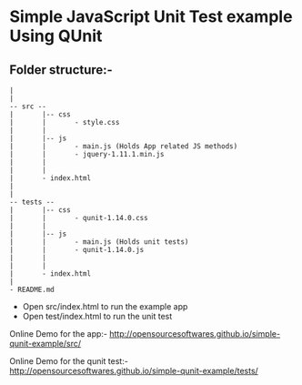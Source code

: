 Simple JavaScript Unit Test example Using QUnit
================================================

Folder structure:-
-----------------

```
|
|
-- src --
|       |-- css
|       |       - style.css
|       |
|       |-- js
|       |       - main.js (Holds App related JS methods)
|       |       - jquery-1.11.1.min.js
|       |
|       | 
|       - index.html
|
|
-- tests --
|       |-- css
|       |       - qunit-1.14.0.css
|       |
|       |-- js
|       |       - main.js (Holds unit tests)
|       |       - qunit-1.14.0.js
|       |
|       | 
|       - index.html
|
- README.md
```

- Open src/index.html to run the example app
- Open test/index.html to run the unit test

Online Demo for the app:-
http://opensourcesoftwares.github.io/simple-qunit-example/src/

Online Demo for the qunit test:-
http://opensourcesoftwares.github.io/simple-qunit-example/tests/
